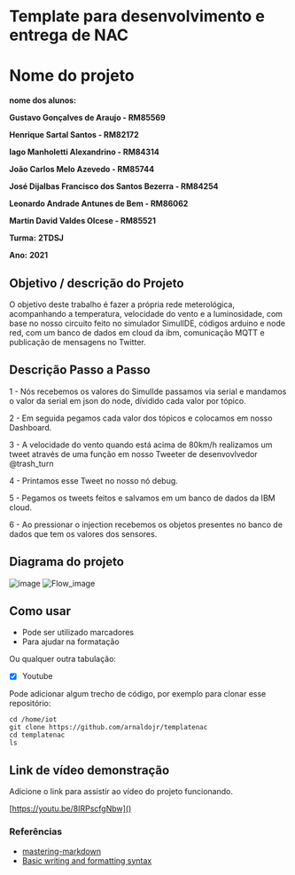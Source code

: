 # Template para desenvolvimento e entrega de NAC

# Nome do projeto

**nome dos alunos:** 

**Gustavo Gonçalves de Araujo - RM85569** 

**Henrique Sartal Santos - RM82172** 

**Iago Manholetti Alexandrino - RM84314**

**João Carlos Melo Azevedo - RM85744** 

**José Dijalbas Francisco dos Santos Bezerra - RM84254**

**Leonardo Andrade Antunes de Bem - RM86062** 

**Martin David Valdes Olcese - RM85521**

**Turma:**
**2TDSJ**

**Ano:**
**2021**

## Objetivo / descrição do Projeto

O objetivo deste trabalho é fazer a própria rede meterológica, acompanhando a temperatura, velocidade do  vento e a luminosidade, com base no nosso circuito feito no simulador SimulIDE, códigos arduino e node red, com um banco de dados em cloud da ibm, comunicação MQTT e publicação de mensagens no Twitter.


## Descrição Passo a Passo

1 - Nós recebemos os valores do SimulIde passamos via serial e mandamos o valor da serial em json do node, dívidido cada valor por tópico.

2 - Em seguida pegamos cada valor dos tópicos e colocamos em nosso Dashboard.

3 - A velocidade do vento quando está acima de 80km/h realizamos um tweet através de uma função em nosso Tweeter de desenvovlvedor @trash_turn

4 - Printamos esse Tweet no nosso nó debug.

5 - Pegamos os tweets feitos e salvamos em um banco de dados da IBM cloud.

6 - Ao pressionar o injection recebemos os objetos presentes no banco de dados que tem os valores dos sensores.


## Diagrama do projeto

![image](https://user-images.githubusercontent.com/59034973/130476794-7d2303e5-d70e-48b6-b505-f6d1b32cf414.png)
![Flow_image](https://user-images.githubusercontent.com/59034973/130477030-7b7db3c2-a453-485e-92bc-042c0aa02d26.PNG)


## Como usar 



* Pode ser utilizado marcadores
* Para ajudar na formatação

Ou qualquer outra tabulação:

- [x] Youtube

Pode adicionar algum trecho de código, por exemplo para clonar esse repositório:

    cd /home/iot
    git clone https://github.com/arnaldojr/templatenac
    cd templatenac
    ls


## Link de vídeo demonstração

Adicione o link para assistir ao vídeo do projeto funcionando.

[https://youtu.be/8IRPscfgNbw]()


### Referências 

* [mastering-markdown](https://guides.github.com/features/mastering-markdown/)
* [Basic writing and formatting syntax](https://docs.github.com/en/github/writing-on-github/getting-started-with-writing-and-formatting-on-github/basic-writing-and-formatting-syntax)
